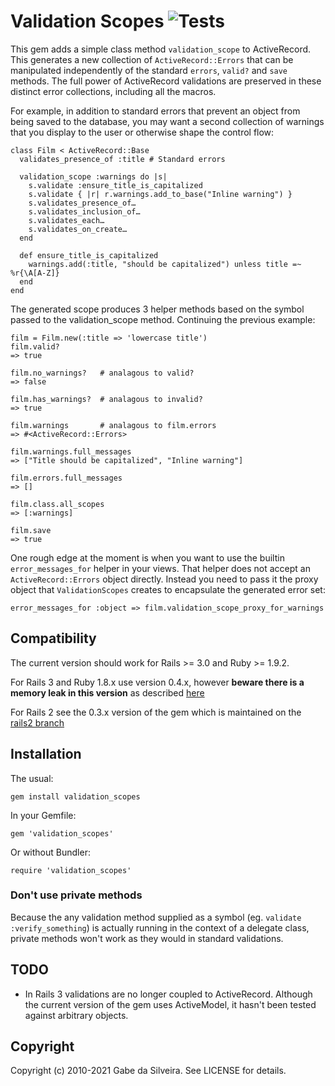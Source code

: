 # Validation Scopes ![Tests](https://github.com/gtd/validation_scopes/actions/workflows/tests.yml/badge.svg)

This gem adds a simple class method `validation_scope` to ActiveRecord.  This generates a new collection of
`ActiveRecord::Errors` that can be manipulated independently of the standard `errors`, `valid?` and `save` methods.  The
full power of ActiveRecord validations are preserved in these distinct error collections, including all the macros.

For example, in addition to standard errors that prevent an object from being saved to the database, you may want
a second collection of warnings that you display to the user or otherwise shape the control flow:

    class Film < ActiveRecord::Base
      validates_presence_of :title # Standard errors

      validation_scope :warnings do |s|
        s.validate :ensure_title_is_capitalized
        s.validate { |r| r.warnings.add_to_base("Inline warning") }
        s.validates_presence_of…
        s.validates_inclusion_of…
        s.validates_each…
        s.validates_on_create…
      end

      def ensure_title_is_capitalized
        warnings.add(:title, "should be capitalized") unless title =~ %r{\A[A-Z]}
      end
    end

The generated scope produces 3 helper methods based on the symbol passed to the validation_scope method.  Continuing the
previous example:

    film = Film.new(:title => 'lowercase title')
    film.valid?
    => true

    film.no_warnings?   # analagous to valid?
    => false

    film.has_warnings?  # analagous to invalid?
    => true

    film.warnings       # analagous to film.errors
    => #<ActiveRecord::Errors>

    film.warnings.full_messages
    => ["Title should be capitalized", "Inline warning"]

    film.errors.full_messages
    => []

    film.class.all_scopes
    => [:warnings]

    film.save
    => true

One rough edge at the moment is when you want to use the builtin `error_messages_for` helper in your views.  That helper
does not accept an `ActiveRecord::Errors` object directly.  Instead you need to pass it the proxy object that
`ValidationScopes` creates to encapsulate the generated error set:

    error_messages_for :object => film.validation_scope_proxy_for_warnings

## Compatibility

The current version should work for Rails >= 3.0 and Ruby >= 1.9.2.

For Rails 3 and Ruby 1.8.x use version 0.4.x, however **beware there is a memory leak in this version** as described
[here](http://siliconsenthil.in/blog/2013/01/19/validation-scopes-leaks-memory/)

For Rails 2 see the 0.3.x version of the gem which is maintained on the [rails2
branch](https://github.com/gtd/validation_scopes/tree/rails2)


## Installation

The usual:

    gem install validation_scopes

In your Gemfile:

    gem 'validation_scopes'

Or without Bundler:

    require 'validation_scopes'


### Don't use private methods

Because the any validation method supplied as a symbol (eg. `validate :verify_something`) is actually running in the
context of a delegate class, private methods won't work as they would in standard validations.


## TODO

* In Rails 3 validations are no longer coupled to ActiveRecord.  Although the current version of the gem uses
  ActiveModel, it hasn't been tested against arbitrary objects.


## Copyright

Copyright (c) 2010-2021 Gabe da Silveira. See LICENSE for details.
